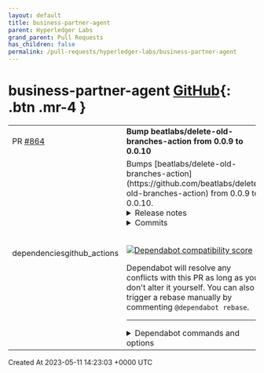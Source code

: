 ```yaml
---
layout: default
title: business-partner-agent
parent: Hyperledger Labs
grand_parent: Pull Requests
has_children: false
permalink: /pull-requests/hyperledger-labs/business-partner-agent
---
```


# business-partner-agent <span class="fs-3 right-align">[GitHub](https://github.com/hyperledger-labs/business-partner-agent){: .btn .mr-4 }</span>


<div>
    <table>
        <tr>
            <td>
                PR <a href="https://github.com/hyperledger-labs/business-partner-agent/pull/864" class=".btn">#864</a>
            </td>
            <td>
                <b>
                    Bump beatlabs/delete-old-branches-action from 0.0.9 to 0.0.10
                </b>
            </td>
        </tr>
        <tr>
            <td>
                <span class="chip">dependencies</span><span class="chip">github_actions</span>
            </td>
            <td>
                Bumps [beatlabs/delete-old-branches-action](https://github.com/beatlabs/delete-old-branches-action) from 0.0.9 to 0.0.10.
<details>
<summary>Release notes</summary>
<p><em>Sourced from <a href="https://github.com/beatlabs/delete-old-branches-action/releases">beatlabs/delete-old-branches-action's releases</a>.</em></p>
<blockquote>
<h2>v0.0.10</h2>
<h2>What's Changed</h2>
<ul>
<li>use latest checkout action with safe.dir fix by <a href="https://github.com/ravinaik1312"><code>@​ravinaik1312</code></a> in <a href="https://redirect.github.com/beatlabs/delete-old-branches-action/pull/22">beatlabs/delete-old-branches-action#22</a></li>
<li>docs: update example version to current by <a href="https://github.com/mdelapenya"><code>@​mdelapenya</code></a> in <a href="https://redirect.github.com/beatlabs/delete-old-branches-action/pull/23">beatlabs/delete-old-branches-action#23</a></li>
<li>Fixes a typo by <a href="https://github.com/iamnotaturtle"><code>@​iamnotaturtle</code></a> in <a href="https://redirect.github.com/beatlabs/delete-old-branches-action/pull/27">beatlabs/delete-old-branches-action#27</a></li>
<li>Updated output due to it will be deprecated by <a href="https://github.com/juanjimenezcasas"><code>@​juanjimenezcasas</code></a> in <a href="https://redirect.github.com/beatlabs/delete-old-branches-action/pull/30">beatlabs/delete-old-branches-action#30</a></li>
</ul>
<h2>New Contributors</h2>
<ul>
<li><a href="https://github.com/iamnotaturtle"><code>@​iamnotaturtle</code></a> made their first contribution in <a href="https://redirect.github.com/beatlabs/delete-old-branches-action/pull/27">beatlabs/delete-old-branches-action#27</a></li>
<li><a href="https://github.com/juanjimenezcasas"><code>@​juanjimenezcasas</code></a> made their first contribution in <a href="https://redirect.github.com/beatlabs/delete-old-branches-action/pull/30">beatlabs/delete-old-branches-action#30</a></li>
</ul>
<p><strong>Full Changelog</strong>: <a href="https://github.com/beatlabs/delete-old-branches-action/compare/v0.0.9...v0.0.10">https://github.com/beatlabs/delete-old-branches-action/compare/v0.0.9...v0.0.10</a></p>
</blockquote>
</details>
<details>
<summary>Commits</summary>
<ul>
<li><a href="https://github.com/beatlabs/delete-old-branches-action/commit/6e94df089372a619c01ae2c2f666bf474f890911"><code>6e94df0</code></a> Updated output due to it will be deprecated (<a href="https://redirect.github.com/beatlabs/delete-old-branches-action/issues/30">#30</a>)</li>
<li><a href="https://github.com/beatlabs/delete-old-branches-action/commit/333a962b128190aca5f17b76bdc708daf72ee6f6"><code>333a962</code></a> fix typo (<a href="https://redirect.github.com/beatlabs/delete-old-branches-action/issues/27">#27</a>)</li>
<li><a href="https://github.com/beatlabs/delete-old-branches-action/commit/a91affd63ec6edd643dc901207350855152f204a"><code>a91affd</code></a> docs: update example version to current (<a href="https://redirect.github.com/beatlabs/delete-old-branches-action/issues/23">#23</a>)</li>
<li><a href="https://github.com/beatlabs/delete-old-branches-action/commit/c0b06a6afe86141fd9e0c2540a5f32c3bd218997"><code>c0b06a6</code></a> use latest checkout action with safe.dir fix (<a href="https://redirect.github.com/beatlabs/delete-old-branches-action/issues/22">#22</a>)</li>
<li>See full diff in <a href="https://github.com/beatlabs/delete-old-branches-action/compare/v0.0.9...v0.0.10">compare view</a></li>
</ul>
</details>
<br />


[![Dependabot compatibility score](https://dependabot-badges.githubapp.com/badges/compatibility_score?dependency-name=beatlabs/delete-old-branches-action&package-manager=github_actions&previous-version=0.0.9&new-version=0.0.10)](https://docs.github.com/en/github/managing-security-vulnerabilities/about-dependabot-security-updates#about-compatibility-scores)

Dependabot will resolve any conflicts with this PR as long as you don't alter it yourself. You can also trigger a rebase manually by commenting `@dependabot rebase`.

[//]: # (dependabot-automerge-start)
[//]: # (dependabot-automerge-end)

---

<details>
<summary>Dependabot commands and options</summary>
<br />

You can trigger Dependabot actions by commenting on this PR:
- `@dependabot rebase` will rebase this PR
- `@dependabot recreate` will recreate this PR, overwriting any edits that have been made to it
- `@dependabot merge` will merge this PR after your CI passes on it
- `@dependabot squash and merge` will squash and merge this PR after your CI passes on it
- `@dependabot cancel merge` will cancel a previously requested merge and block automerging
- `@dependabot reopen` will reopen this PR if it is closed
- `@dependabot close` will close this PR and stop Dependabot recreating it. You can achieve the same result by closing it manually
- `@dependabot ignore this major version` will close this PR and stop Dependabot creating any more for this major version (unless you reopen the PR or upgrade to it yourself)
- `@dependabot ignore this minor version` will close this PR and stop Dependabot creating any more for this minor version (unless you reopen the PR or upgrade to it yourself)
- `@dependabot ignore this dependency` will close this PR and stop Dependabot creating any more for this dependency (unless you reopen the PR or upgrade to it yourself)


</details>
            </td>
        </tr>
    </table>
    <div class="right-align">
        Created At 2023-05-11 14:23:03 +0000 UTC
    </div>
</div>

